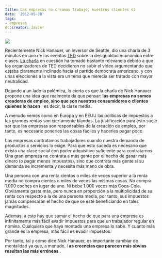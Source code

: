 ```yaml
---
title: Las empresas no creamos trabajo, nuestros clientes sí
date: '2012-05-18'
tags:
- empresas
dc:creator: Javier
---
```


![](http://blog.diacode.com/wp-content/uploads/2012/05/empresa.jpg)

Recientemente Nick Hanauer, un inversor de Seattle, dio una charla de 3 minutos en uno de los eventos
[TED](http://www.ted.com) sobre la desigualdad económica entre clases. 
[La charla](http://roundtable.nationaljournal.com/2012/05/the-inequality-speech-that-ted-wont-show-you.php) en cuestión ha tomado bastante relevancia debido a que los organizadores de TED decidieron no subir el vídeo argumentando que estaba claramente inclinado hacia el partido demócrata americano, y con unas elecciones a la vista era un tema que merecia ser tratado con mayor neutralidad.

Dejando a un lado la polémica, lo cierto es que la charla de Nick Hanauer propone una idea que realmente da que pensar: 
**las empresas no somos 
creadoras de empleo, sino que son nuestros consumidores o clientes quienes lo hacen**
, es decir, la clase media.

<!--more-->
A menudo vemos como en Europa y en EEUU las políticas de impuestos a las grandes rentas son ciertamente blandas. La justificación para esto suele ser que las empresas son responsables de la creación de empleo, por tanto, es necesario ponerles las cosas fáciles y hacerles pagar poco.

Las empresas contratamos trabajadores cuando nuestra demanda de productos o servicios lo exige. Para que esto suceda es necesario que exista una clase social con poder adquisitivo suficiente para contratarnos. Una gran empresa no contrata a más gente por el hecho de ganar más dinero (o pagar menos impuestos), sino que contrata más gente si su demanda se incrementa y necesita más mano de obra.

Una persona con una renta cientos o miles de veces superior a la renta media no compra cientos o miles de veces las mismas cosas. No compra 1.000 coches en lugar de uno. Ni bebe 1.000 veces más Coca-Cola. Obviamente gasta más, pero nunca en proporción a la multiplicidad de su renta con respecto a la de una persona media, por tanto, sus impuestos jamás compensarán el hecho de que se esté beneficiando en tales magnitudes.

Además, a esto hay que sumar el hecho de que para una empresa es infinitamente más fácil evadir impuestos para que un trabajador regular en nómina. Cualquiera que haya montado una empresa lo sabe. Y cuanto más grande es la empresa, más fácil es evadir impuestos.

Por tanto, tal y como dice Nick Hanauer, es importante cambiar de mentalidad ya que, a menudo, l
**as creencias que parecen más obvias resultan las más erróneas**
.
